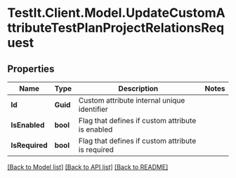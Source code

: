 # TestIt.Client.Model.UpdateCustomAttributeTestPlanProjectRelationsRequest

## Properties

Name | Type | Description | Notes
------------ | ------------- | ------------- | -------------
**Id** | **Guid** | Custom attribute internal unique identifier | 
**IsEnabled** | **bool** | Flag that defines if custom attribute is enabled | 
**IsRequired** | **bool** | Flag that defines if custom attribute is required | 

[[Back to Model list]](../README.md#documentation-for-models) [[Back to API list]](../README.md#documentation-for-api-endpoints) [[Back to README]](../README.md)

